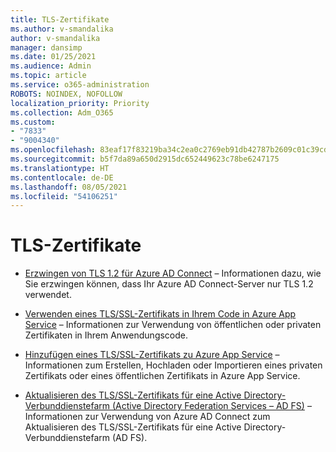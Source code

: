 ```yaml
---
title: TLS-Zertifikate
ms.author: v-smandalika
author: v-smandalika
manager: dansimp
ms.date: 01/25/2021
ms.audience: Admin
ms.topic: article
ms.service: o365-administration
ROBOTS: NOINDEX, NOFOLLOW
localization_priority: Priority
ms.collection: Adm_O365
ms.custom:
- "7833"
- "9004340"
ms.openlocfilehash: 83eaf17f83219ba34c2ea0c2769eb91db42787b2609c01c39cd67100638289eb
ms.sourcegitcommit: b5f7da89a650d2915dc652449623c78be6247175
ms.translationtype: HT
ms.contentlocale: de-DE
ms.lasthandoff: 08/05/2021
ms.locfileid: "54106251"
---
```

# <a name="tls-certificates"></a>TLS-Zertifikate

- [Erzwingen von TLS 1.2 für Azure AD Connect](https://docs.microsoft.com/azure/active-directory/hybrid/reference-connect-tls-enforcement)  – Informationen dazu, wie Sie erzwingen können, dass Ihr Azure AD Connect-Server nur TLS 1.2 verwendet.

- [Verwenden eines TLS/SSL-Zertifikats in Ihrem Code in Azure App Service](https://docs.microsoft.com/azure/app-service/configure-ssl-certificate-in-code)  – Informationen zur Verwendung von öffentlichen oder privaten Zertifikaten in Ihrem Anwendungscode.

- [Hinzufügen eines TLS/SSL-Zertifikats zu Azure App Service](https://docs.microsoft.com/azure/app-service/configure-ssl-certificate)  – Informationen zum Erstellen, Hochladen oder Importieren eines privaten Zertifikats oder eines öffentlichen Zertifikats in Azure App Service.

- [Aktualisieren des TLS/SSL-Zertifikats für eine Active Directory-Verbunddienstefarm (Active Directory Federation Services – AD FS)](https://docs.microsoft.com/azure/active-directory/hybrid/how-to-connect-fed-ssl-update)  – Informationen zur Verwendung von Azure AD Connect zum Aktualisieren des TLS/SSL-Zertifikats für eine Active Directory-Verbunddienstefarm (AD FS).


